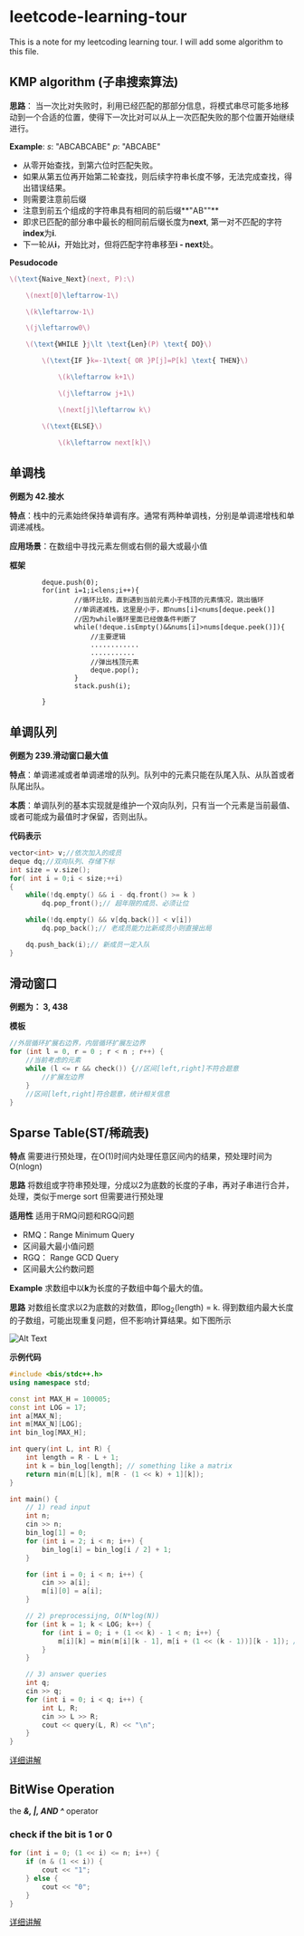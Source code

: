 # leetcode-learning-tour

This is a note for my leetcoding learning tour.
I will add some algorithm to this file.

## KMP algorithm (子串搜索算法) 

**思路**： 当一次比对失败时，利用已经匹配的那部分信息，将模式串尽可能多地移动到一个合适的位置，使得下一次比对可以从上一次匹配失败的那个位置开始继续进行。

**Example**:
*s*: "ABCABCABE" *p*: "ABCABE"
- 从零开始查找，到第六位时匹配失败。
- 如果从第五位再开始第二轮查找，则后续字符串长度不够，无法完成查找，得出错误结果。
- 则需要注意前后缀
- 注意到前五个组成的字符串具有相同的前后缀**"AB""**
- 即求已匹配的部分串中最长的相同前后缀长度为**next**, 第一对不匹配的字符**index**为**i**.
- 下一轮从**i**，开始比对，但将匹配字符串移至**i - next**处。

**Pesudocode**
```latex
\(\text{Naive_Next}(next, P):\)

    \(next[0]\leftarrow-1\)

    \(k\leftarrow-1\)

    \(j\leftarrow0\)

    \(\text{WHILE }j\lt \text{Len}(P) \text{ DO}\)

        \(\text{IF }k=-1\text{ OR }P[j]=P[k] \text{ THEN}\)

            \(k\leftarrow k+1\)

            \(j\leftarrow j+1\)

            \(next[j]\leftarrow k\)

        \(\text{ELSE}\)

            \(k\leftarrow next[k]\)

```

## 单调栈

**例题为 42.接水**

**特点**：栈中的元素始终保持单调有序。通常有两种单调栈，分别是单调递增栈和单调递减栈。

**应用场景**：在数组中寻找元素左侧或右侧的最大或最小值

**框架**
```#java
        deque.push(0);
        for(int i=1;i<lens;i++){
                //循环比较，直到遇到当前元素小于栈顶的元素情况，跳出循环
                //单调递减栈，这里是小于，即nums[i]<nums[deque.peek()]
                //因为while循环里面已经做条件判断了
                while(!deque.isEmpty()&&nums[i]>nums[deque.peek()]){
                    //主要逻辑
                    ............
                    ...........
                    //弹出栈顶元素
                    deque.pop();
                }
                stack.push(i);

        }
```

## 单调队列

**例题为 239.滑动窗口最大值**

**特点**：单调递减或者单调递增的队列。队列中的元素只能在队尾入队、从队首或者队尾出队。

**本质**：单调队列的基本实现就是维护一个双向队列，只有当一个元素是当前最值、或者可能成为最值时才保留，否则出队。

**代码表示**
```cpp
vector<int> v;//依次加入的成员
deque dq;//双向队列、存储下标
int size = v.size();
for( int i = 0;i < size;++i)
{
    while(!dq.empty() && i - dq.front() >= k )
        dq.pop_front();// 超年限的成员、必须让位

    while(!dq.empty() && v[dq.back()] < v[i])
        dq.pop_back();// 老成员能力比新成员小则直接出局

    dq.push_back(i);// 新成员一定入队
}
```

## 滑动窗口

**例题为： 3, 438**

**模板**
```cpp
//外层循环扩展右边界，内层循环扩展左边界
for (int l = 0, r = 0 ; r < n ; r++) {
	//当前考虑的元素
	while (l <= r && check()) {//区间[left,right]不符合题意
        //扩展左边界
    }
    //区间[left,right]符合题意，统计相关信息
}
```

##  Sparse Table(ST/稀疏表) 

**特点** 需要进行预处理，在O(1)时间内处理任意区间内的结果，预处理时间为O(nlogn)

**思路** 将数组或字符串预处理，分成以2为底数的长度的子串，再对子串进行合并，处理，类似于merge sort 但需要进行预处理

**适用性** 适用于RMQ问题和RGQ问题 
- RMQ：Range Minimum Query
- 区间最大最小值问题
- RGQ： Range GCD Query
- 区间最大公约数问题

**Example**
求数组中以**k**为长度的子数组中每个最大的值。

**思路** 对数组长度求以2为底数的对数值，即log<sub>2</sub>(length) = k. 得到数组内最大长度的子数组，可能出现重复问题，但不影响计算结果。如下图所示

![Alt Text](./images/ST.png)

**示例代码**
```cpp
#include <bis/stdc++.h>
using namespace std;

const int MAX_H = 100005;
const int LOG = 17;
int a[MAX_N];
int m[MAX_N][LOG];
int bin_log[MAX_H];

int query(int L, int R) {
    int length = R - L + 1;
    int k = bin_log[length]; // something like a matrix
    return min(m[L][k], m[R - (1 << k) + 1][k]);
}

int main() {
    // 1) read input
    int n;
    cin >> n;
    bin_log[1] = 0;
    for (int i = 2; i < n; i++) {
        bin_log[i] = bin_log[i / 2] + 1;
    }

    for (int i = 0; i < n; i++) {
        cin >> a[i];
        m[i][0] = a[i];
    }

    // 2) preprocessijng, O(N*log(N))
    for (int k = 1; k < LOG; k++) {
        for (int i = 0; i + (1 << k) - 1 < n; i++) {
            m[i][k] = min(m[i][k - 1], m[i + (1 << (k - 1))][k - 1]); // find the minimue number in the subarray, each subarray is devided by two
        }
    }

    // 3) answer queries
    int q;
    cin >> q;
    for (int i = 0; i < q; i++) {
        int L, R;
        cin >> L >> R;
        cout << query(L, R) << "\n";
    }
}
```
[详细讲解](https://youtu.be/0jWeUdxrGm4?si=SW8AJGbjruhCvw7c)

## BitWise Operation

the ***&, |, AND ^*** operator

### check if the bit is 1 or 0

```cpp
for (int i = 0; (1 << i) <= n; i++) {
    if (n & (1 << i)) {
        cout << "1";
    } else {
        cout << "0";
    }
}
```

[详细讲解](https://youtu.be/xXKL9YBWgCY?si=nSjfuZOPxzLR9uiY)

